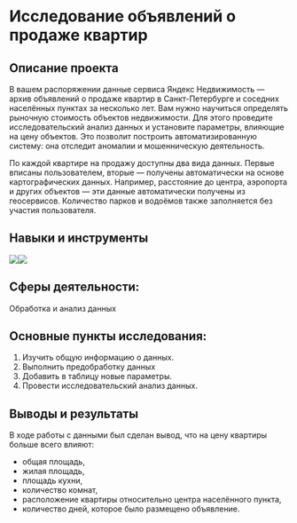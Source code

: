 # Исследование объявлений о продаже квартир

## Описание проекта
В вашем распоряжении данные сервиса Яндекс Недвижимость — архив объявлений о продаже квартир в Санкт-Петербурге и соседних населённых пунктах за несколько лет. Вам нужно научиться определять рыночную стоимость объектов недвижимости. Для этого проведите исследовательский анализ данных и установите параметры, влияющие на цену объектов. Это позволит построить автоматизированную систему: она отследит аномалии и мошенническую деятельность. 

По каждой квартире на продажу доступны два вида данных. Первые вписаны пользователем, вторые — получены автоматически на основе картографических данных. Например, расстояние до центра, аэропорта и других объектов — эти данные автоматически получены из геосервисов. Количество парков и водоёмов также заполняется без участия пользователя.

## Навыки и инструменты
<img src="https://img.shields.io/badge/Pandas-black?style=flat-square&logo=pandas&logoColor=orange"/><img src="https://img.shields.io/badge/Plotly-black?style=flat-square&logo=plotly&logoColor=orange"/>

## Сферы деятельности:
Обработка и анализ данных

## Основные пункты исследования:
1. Изучить общую информацию о данных.
2. Выполнить предобработку данных
3. Добавить в таблицу новые параметры.
4. Провести исследовательский анализ данных.

## Выводы и результаты
В ходе работы с данными был сделан вывод, что на цену квартиры больше всего влияют:
- общая площадь,
- жилая площадь,
- площадь кухни,
- количество комнат,
- расположение квартиры относительно центра населённого пункта,
- количество дней, которое было размещено объявление.